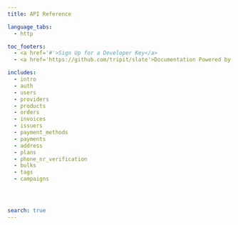 ```yaml
---
title: API Reference

language_tabs:
  - http

toc_footers:
  - <a href='#'>Sign Up for a Developer Key</a>
  - <a href='https://github.com/tripit/slate'>Documentation Powered by Slate</a>

includes:
  - intro
  - auth
  - users
  - providers
  - products
  - orders
  - invoices
  - issuers
  - payment_methods
  - payments
  - address
  - plans
  - phone_nr_verification
  - bulks
  - tags
  - campaigns




search: true
---
```


